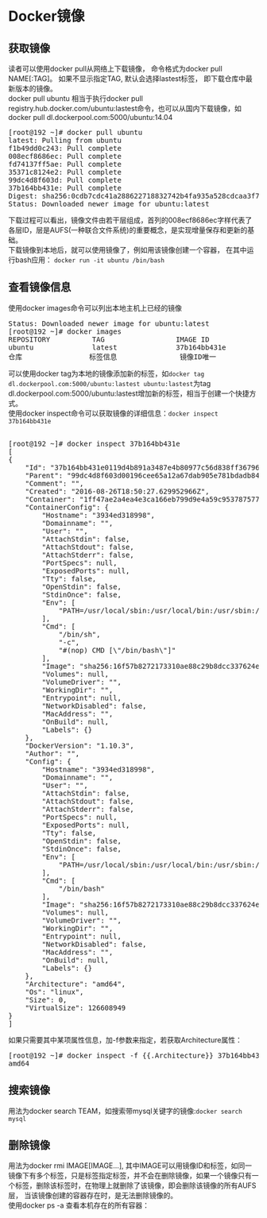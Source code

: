 # Docker镜像 #
## 获取镜像 ##
读者可以使用docker pull从网络上下载镜像， 命令格式为docker pull NAME[:TAG]。 如果不显示指定TAG, 默认会选择lastest标签， 即下载仓库中最新版本的镜像。  
docker pull ubuntu 相当于执行docker pull registry.hub.docker.com/ubuntu:lastest命令，也可以从国内下载镜像，如docker pull dl.dockerpool.com:5000/ubuntu:14.04  
<pre>
[root@192 ~]# docker pull ubuntu
latest: Pulling from ubuntu
f1b49dd0c243: Pull complete 
008ecf8686ec: Pull complete 
fd74137ff5ae: Pull complete 
35371c8124e2: Pull complete 
99dc4d8f603d: Pull complete 
37b164bb431e: Pull complete 
Digest: sha256:0cdb7cdc41a288622718832742b4fa935a528cdcaa3f71d7574c2f89ff0d516e
Status: Downloaded newer image for ubuntu:latest 
</pre>
下载过程可以看出，镜像文件由若干层组成，首列的008ecf8686ec字样代表了各层ID，层是AUFS(一种联合文件系统)的重要概念，是实现增量保存和更新的基础。  
下载镜像到本地后，就可以使用镜像了，例如用该镜像创建一个容器， 在其中运行bash应用：
`docker run -it ubuntu /bin/bash`
## 查看镜像信息 ##
使用docker images命令可以列出本地主机上已经的镜像 
<pre>
Status: Downloaded newer image for ubuntu:latest
[root@192 ~]# docker images
REPOSITORY          TAG                 IMAGE ID            CREATED             VIRTUAL SIZE
ubuntu              latest              37b164bb431e        3 weeks ago         126.6 MB
仓库                标签信息               镜像ID唯一           创建时间             大小
</pre>
可以使用docker tag为本地的镜像添加新的标签，如`docker tag dl.dockerpool.com:5000/ubuntu:lastest ubuntu:lastest`为tag dl.dockerpool.com:5000/ubuntu:lastest增加新的标签，相当于创建一个快捷方式。  
使用docker inspect命令可以获取镜像的详细信息：`docker inspect 37b164bb431e`
<pre> 
[root@192 ~]# docker inspect 37b164bb431e
[
{
    "Id": "37b164bb431e0119d4b891a3487e4b80977c56d838ff367966d31fc392c3a76d",
    "Parent": "99dc4d8f603d00196cee65a12a67dab905e781bdadb841d5a13fc08e44039041",
    "Comment": "",
    "Created": "2016-08-26T18:50:27.629952966Z",
    "Container": "1ff47ae2a4ea4e3ca166eb799d9e4a59c953787577dc2e892b19b544ad290727",
    "ContainerConfig": {
        "Hostname": "3934ed318998",
        "Domainname": "",
        "User": "",
        "AttachStdin": false,
        "AttachStdout": false,
        "AttachStderr": false,
        "PortSpecs": null,
        "ExposedPorts": null,
        "Tty": false,
        "OpenStdin": false,
        "StdinOnce": false,
        "Env": [
            "PATH=/usr/local/sbin:/usr/local/bin:/usr/sbin:/usr/bin:/sbin:/bin"
        ],
        "Cmd": [
            "/bin/sh",
            "-c",
            "#(nop) CMD [\"/bin/bash\"]"
        ],
        "Image": "sha256:16f57b8272173310ae88c29b8dcc337624e1d00054d0279309eccb6d40793766",
        "Volumes": null,
        "VolumeDriver": "",
        "WorkingDir": "",
        "Entrypoint": null,
        "NetworkDisabled": false,
        "MacAddress": "",
        "OnBuild": null,
        "Labels": {}
    },
    "DockerVersion": "1.10.3",
    "Author": "",
    "Config": {
        "Hostname": "3934ed318998",
        "Domainname": "",
        "User": "",
        "AttachStdin": false,
        "AttachStdout": false,
        "AttachStderr": false,
        "PortSpecs": null,
        "ExposedPorts": null,
        "Tty": false,
        "OpenStdin": false,
        "StdinOnce": false,
        "Env": [
            "PATH=/usr/local/sbin:/usr/local/bin:/usr/sbin:/usr/bin:/sbin:/bin"
        ],
        "Cmd": [
            "/bin/bash"
        ],
        "Image": "sha256:16f57b8272173310ae88c29b8dcc337624e1d00054d0279309eccb6d40793766",
        "Volumes": null,
        "VolumeDriver": "",
        "WorkingDir": "",
        "Entrypoint": null,
        "NetworkDisabled": false,
        "MacAddress": "",
        "OnBuild": null,
        "Labels": {}
    },
    "Architecture": "amd64",
    "Os": "linux",
    "Size": 0,
    "VirtualSize": 126608949 
}
]
</pre>
如果只需要其中某项属性信息，加-f参数来指定，若获取Architecture属性：
<pre>
[root@192 ~]# docker inspect -f {{.Architecture}} 37b164bb431e	
amd64
</pre>
## 搜索镜像 ##
用法为docker search TEAM，如搜索带mysql关键字的镜像:`docker search mysql`
## 删除镜像 ##
用法为docker rmi IMAGE[IMAGE...], 其中IMAGE可以用镜像ID和标签，如同一镜像下有多个标签，只是标签指定标签，并不会在删除镜像，如果一个镜像只有一个标签，删除该标签时，在物理上就删除了该镜像，即会删除该镜像的所有AUFS层， 当该镜像创建的容器存在时，是无法删除镜像的。  
使用docker ps -a 查看本机存在的所有容器：
